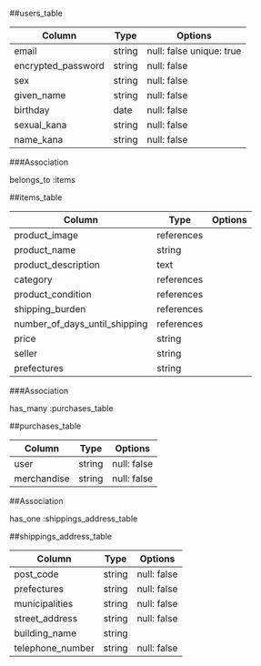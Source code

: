 ##users_table


| Column            | Type    | Options                 |
| ----------------- | ------- | ----------------------- |
|email              |string   | null: false unique: true|
|encrypted_password |string   | null: false             |
|sex                |string   | null: false             |
|given_name         |string   | null: false             |
|birthday           |date     | null: false             |
|sexual_kana        |string   | null: false             |
|name_kana          |string   | null: false             |

###Association

belongs_to :items

##items_table
 
| Column                        | Type        | Options    |
| ----------------------------- | ----------- | ---------- |
| product_image                 |references   |            |
| product_name                  |string       |            |
| product_description           |text         |            |
| category                      |references   |            |
| product_condition             |references   |            |
| shipping_burden               |references   |            |
| number_of_days_until_shipping |references   |            |
| price                         |string       |            |
| seller                        |string       |            |
| prefectures                   |string       |            |

###Association

has_many :purchases_table

##purchases_table

|Column          |Type  |Options    |
| -------------- | ---- | --------- |
|user            |string|null: false|
|merchandise     |string|null: false|
 
##Association

has_one :shippings_address_table

##shippings_address_table

|Column|Type|Options|
| -------------- | ---- | --------- |
|post_code       |string|null: false|
|prefectures     |string|null: false|
|municipalities  |string|null: false|
|street_address  |string|null: false|
|building_name   |string|           |
|telephone_number|string|null: false|
